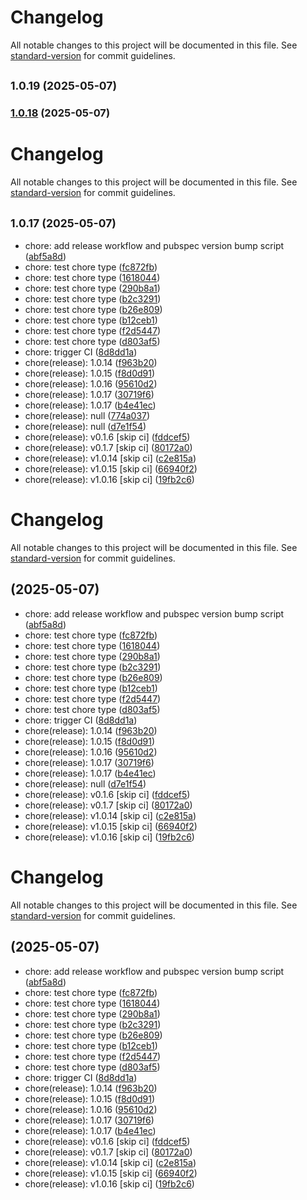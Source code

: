 # Changelog

All notable changes to this project will be documented in this file. See [standard-version](https://github.com/conventional-changelog/standard-version) for commit guidelines.

## <small>1.0.19 (2025-05-07)</small>




### [1.0.18](https://github.com/kalaganov/theme_extensions_gen/compare/v1.0.17...v1.0.18) (2025-05-07)

# Changelog

All notable changes to this project will be documented in this file. See [standard-version](https://github.com/conventional-changelog/standard-version) for commit guidelines.

## <small>1.0.17 (2025-05-07)</small>

* chore: add release workflow and pubspec version bump script ([abf5a8d](https://github.com/kalaganov/theme_extensions_gen/commit/abf5a8d))
* chore: test chore type ([fc872fb](https://github.com/kalaganov/theme_extensions_gen/commit/fc872fb))
* chore: test chore type ([1618044](https://github.com/kalaganov/theme_extensions_gen/commit/1618044))
* chore: test chore type ([290b8a1](https://github.com/kalaganov/theme_extensions_gen/commit/290b8a1))
* chore: test chore type ([b2c3291](https://github.com/kalaganov/theme_extensions_gen/commit/b2c3291))
* chore: test chore type ([b26e809](https://github.com/kalaganov/theme_extensions_gen/commit/b26e809))
* chore: test chore type ([b12ceb1](https://github.com/kalaganov/theme_extensions_gen/commit/b12ceb1))
* chore: test chore type ([f2d5447](https://github.com/kalaganov/theme_extensions_gen/commit/f2d5447))
* chore: test chore type ([d803af5](https://github.com/kalaganov/theme_extensions_gen/commit/d803af5))
* chore: trigger CI ([8d8dd1a](https://github.com/kalaganov/theme_extensions_gen/commit/8d8dd1a))
* chore(release): 1.0.14 ([f963b20](https://github.com/kalaganov/theme_extensions_gen/commit/f963b20))
* chore(release): 1.0.15 ([f8d0d91](https://github.com/kalaganov/theme_extensions_gen/commit/f8d0d91))
* chore(release): 1.0.16 ([95610d2](https://github.com/kalaganov/theme_extensions_gen/commit/95610d2))
* chore(release): 1.0.17 ([30719f6](https://github.com/kalaganov/theme_extensions_gen/commit/30719f6))
* chore(release): 1.0.17 ([b4e41ec](https://github.com/kalaganov/theme_extensions_gen/commit/b4e41ec))
* chore(release): null ([774a037](https://github.com/kalaganov/theme_extensions_gen/commit/774a037))
* chore(release): null ([d7e1f54](https://github.com/kalaganov/theme_extensions_gen/commit/d7e1f54))
* chore(release): v0.1.6 [skip ci] ([fddcef5](https://github.com/kalaganov/theme_extensions_gen/commit/fddcef5))
* chore(release): v0.1.7 [skip ci] ([80172a0](https://github.com/kalaganov/theme_extensions_gen/commit/80172a0))
* chore(release): v1.0.14 [skip ci] ([c2e815a](https://github.com/kalaganov/theme_extensions_gen/commit/c2e815a))
* chore(release): v1.0.15 [skip ci] ([66940f2](https://github.com/kalaganov/theme_extensions_gen/commit/66940f2))
* chore(release): v1.0.16 [skip ci] ([19fb2c6](https://github.com/kalaganov/theme_extensions_gen/commit/19fb2c6))



# Changelog

All notable changes to this project will be documented in this file. See [standard-version](https://github.com/conventional-changelog/standard-version) for commit guidelines.

##  (2025-05-07)

* chore: add release workflow and pubspec version bump script ([abf5a8d](https://github.com/kalaganov/theme_extensions_gen/commit/abf5a8d))
* chore: test chore type ([fc872fb](https://github.com/kalaganov/theme_extensions_gen/commit/fc872fb))
* chore: test chore type ([1618044](https://github.com/kalaganov/theme_extensions_gen/commit/1618044))
* chore: test chore type ([290b8a1](https://github.com/kalaganov/theme_extensions_gen/commit/290b8a1))
* chore: test chore type ([b2c3291](https://github.com/kalaganov/theme_extensions_gen/commit/b2c3291))
* chore: test chore type ([b26e809](https://github.com/kalaganov/theme_extensions_gen/commit/b26e809))
* chore: test chore type ([b12ceb1](https://github.com/kalaganov/theme_extensions_gen/commit/b12ceb1))
* chore: test chore type ([f2d5447](https://github.com/kalaganov/theme_extensions_gen/commit/f2d5447))
* chore: test chore type ([d803af5](https://github.com/kalaganov/theme_extensions_gen/commit/d803af5))
* chore: trigger CI ([8d8dd1a](https://github.com/kalaganov/theme_extensions_gen/commit/8d8dd1a))
* chore(release): 1.0.14 ([f963b20](https://github.com/kalaganov/theme_extensions_gen/commit/f963b20))
* chore(release): 1.0.15 ([f8d0d91](https://github.com/kalaganov/theme_extensions_gen/commit/f8d0d91))
* chore(release): 1.0.16 ([95610d2](https://github.com/kalaganov/theme_extensions_gen/commit/95610d2))
* chore(release): 1.0.17 ([30719f6](https://github.com/kalaganov/theme_extensions_gen/commit/30719f6))
* chore(release): 1.0.17 ([b4e41ec](https://github.com/kalaganov/theme_extensions_gen/commit/b4e41ec))
* chore(release): null ([d7e1f54](https://github.com/kalaganov/theme_extensions_gen/commit/d7e1f54))
* chore(release): v0.1.6 [skip ci] ([fddcef5](https://github.com/kalaganov/theme_extensions_gen/commit/fddcef5))
* chore(release): v0.1.7 [skip ci] ([80172a0](https://github.com/kalaganov/theme_extensions_gen/commit/80172a0))
* chore(release): v1.0.14 [skip ci] ([c2e815a](https://github.com/kalaganov/theme_extensions_gen/commit/c2e815a))
* chore(release): v1.0.15 [skip ci] ([66940f2](https://github.com/kalaganov/theme_extensions_gen/commit/66940f2))
* chore(release): v1.0.16 [skip ci] ([19fb2c6](https://github.com/kalaganov/theme_extensions_gen/commit/19fb2c6))



# Changelog

All notable changes to this project will be documented in this file. See [standard-version](https://github.com/conventional-changelog/standard-version) for commit guidelines.

##  (2025-05-07)

* chore: add release workflow and pubspec version bump script ([abf5a8d](https://github.com/kalaganov/theme_extensions_gen/commit/abf5a8d))
* chore: test chore type ([fc872fb](https://github.com/kalaganov/theme_extensions_gen/commit/fc872fb))
* chore: test chore type ([1618044](https://github.com/kalaganov/theme_extensions_gen/commit/1618044))
* chore: test chore type ([290b8a1](https://github.com/kalaganov/theme_extensions_gen/commit/290b8a1))
* chore: test chore type ([b2c3291](https://github.com/kalaganov/theme_extensions_gen/commit/b2c3291))
* chore: test chore type ([b26e809](https://github.com/kalaganov/theme_extensions_gen/commit/b26e809))
* chore: test chore type ([b12ceb1](https://github.com/kalaganov/theme_extensions_gen/commit/b12ceb1))
* chore: test chore type ([f2d5447](https://github.com/kalaganov/theme_extensions_gen/commit/f2d5447))
* chore: test chore type ([d803af5](https://github.com/kalaganov/theme_extensions_gen/commit/d803af5))
* chore: trigger CI ([8d8dd1a](https://github.com/kalaganov/theme_extensions_gen/commit/8d8dd1a))
* chore(release): 1.0.14 ([f963b20](https://github.com/kalaganov/theme_extensions_gen/commit/f963b20))
* chore(release): 1.0.15 ([f8d0d91](https://github.com/kalaganov/theme_extensions_gen/commit/f8d0d91))
* chore(release): 1.0.16 ([95610d2](https://github.com/kalaganov/theme_extensions_gen/commit/95610d2))
* chore(release): 1.0.17 ([30719f6](https://github.com/kalaganov/theme_extensions_gen/commit/30719f6))
* chore(release): 1.0.17 ([b4e41ec](https://github.com/kalaganov/theme_extensions_gen/commit/b4e41ec))
* chore(release): v0.1.6 [skip ci] ([fddcef5](https://github.com/kalaganov/theme_extensions_gen/commit/fddcef5))
* chore(release): v0.1.7 [skip ci] ([80172a0](https://github.com/kalaganov/theme_extensions_gen/commit/80172a0))
* chore(release): v1.0.14 [skip ci] ([c2e815a](https://github.com/kalaganov/theme_extensions_gen/commit/c2e815a))
* chore(release): v1.0.15 [skip ci] ([66940f2](https://github.com/kalaganov/theme_extensions_gen/commit/66940f2))
* chore(release): v1.0.16 [skip ci] ([19fb2c6](https://github.com/kalaganov/theme_extensions_gen/commit/19fb2c6))
